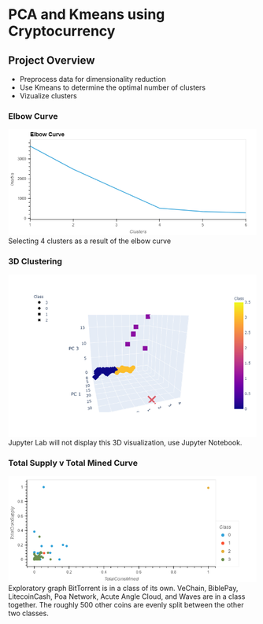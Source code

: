 # PCA and Kmeans using Cryptocurrency
## Project Overview
* Preprocess data for dimensionality reduction
* Use Kmeans to determine the optimal number of clusters
* Vizualize clusters
### Elbow Curve
![](Resources/images/Elbow_curve.png)
Selecting 4 clusters as a result of the elbow curve
### 3D Clustering
![](Resources/images/3D_cluster.png)
Jupyter Lab will not display this 3D visualization, use Jupyter Notebook.

### Total Supply v Total Mined Curve
![](Resources/images/Supply_Mined.png)
Exploratory graph
BitTorrent is in a class of its own. 
VeChain, BiblePay, LitecoinCash, Poa Network, Acute Angle Cloud, and Waves are in a class together.
The roughly 500 other coins are evenly split between the other two classes.  